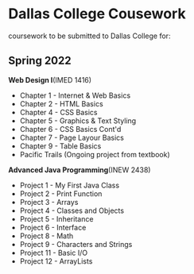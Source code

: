 # Dallas College Cousework
coursework to be submitted to Dallas College for:

## Spring 2022

**Web Design I**(IMED 1416)
- Chapter 1 - Internet & Web Basics
- Chapter 2 - HTML Basics
- Chapter 4 - CSS Basics
- Chapter 5 - Graphics & Text Styling
- Chapter 6 - CSS Basics Cont'd
- Chapter 7 - Page Layour Basics
- Chapter 9 - Table Basics
- Pacific Trails (Ongoing project from textbook)

**Advanced Java Programming**(INEW 2438)
- Project 1 - My First Java Class
- Project 2 - Print Function
- Project 3 - Arrays
- Project 4 - Classes and Objects
- Project 5 - Inheritance
- Project 6 - Interface
- Project 8 - Math
- Project 9 - Characters and Strings
- Project 11 - Basic I/O
- Project 12 - ArrayLists



